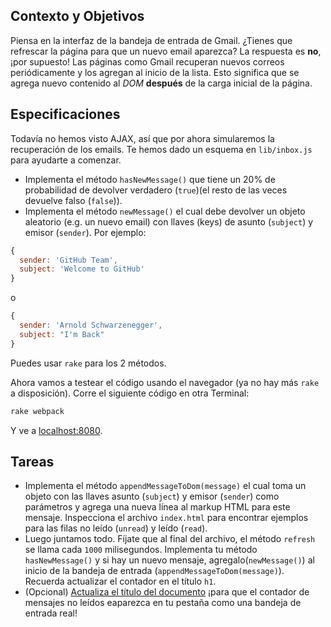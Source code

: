 ## Contexto y Objetivos

Piensa en la interfaz de la bandeja de entrada de Gmail. ¿Tienes que refrescar la página para que un nuevo email aparezca? La respuesta es **no**, ¡por supuesto! Las páginas como Gmail recuperan nuevos correos periódicamente y los agregan al inicio de la lista. Esto significa que se agrega nuevo contenido al _DOM_ **después** de la carga inicial de la página.

## Especificaciones

Todavía no hemos visto AJAX, así que por ahora simularemos la recuperación de los emails. Te hemos dado un esquema en `lib/inbox.js` para ayudarte a comenzar.

- Implementa el método `hasNewMessage()` que tiene un 20% de probabilidad de devolver verdadero (`true`)(el resto de las veces devuelve falso (`false`)).
- Implementa el método `newMessage()` el cual debe devolver un objeto aleatorio (e.g. un nuevo email) con llaves (keys) de asunto (`subject`) y emisor (`sender`). Por ejemplo:

```js
{
  sender: 'GitHub Team',
  subject: 'Welcome to GitHub'
}
```

o

```js
{
  sender: 'Arnold Schwarzenegger',
  subject: "I'm Back"
}
```

Puedes usar `rake` para los 2 métodos.

Ahora vamos a testear el código usando el navegador (ya no hay más `rake` a disposición). Corre el siguiente código en otra Terminal:

```bash
rake webpack
```
Y ve a [localhost:8080](http://localhost:8080).

## Tareas

- Implementa el método `appendMessageToDom(message)` el cual toma un objeto con las llaves asunto (`subject`) y emisor (`sender`) como parámetros y agrega una nueva línea al markup HTML para este mensaje. Inspecciona el archivo `index.html` para encontrar ejemplos para las filas no leído (`unread`) y leído (`read`).
- Luego juntamos todo. Fíjate que al final del archivo, el método `refresh` se llama cada `1000` milisegundos. Implementa tu método `hasNewMessage()` y si hay un nuevo mensaje, agregalo(`newMessage()`) al inicio de la bandeja de entrada (`appendMessageToDom(message)`). Recuerda actualizar el contador en el título `h1`.
- (Opcional) [Actualiza el título del documento](https://developer.mozilla.org/en-US/docs/Web/API/Document/title) ¡para que el contador de mensajes no leídos eaparezca en tu pestaña como una bandeja de entrada real!
